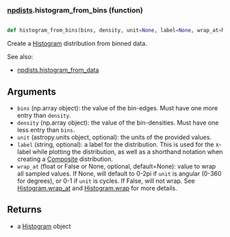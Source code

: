 ### [npdists](npdists.md).histogram_from_bins (function)


```py

def histogram_from_bins(bins, density, unit=None, label=None, wrap_at=None)

```



Create a [Histogram](Histogram.md) distribution from binned data.

See also:

* [npdists.histogram_from_data](npdists.histogram_from_data.md)

Arguments
--------------
* `bins` (np.array object): the value of the bin-edges.  Must have one more
    entry than `density`.
* `density` (np.array object): the value of the bin-densities.  Must have one
    less entry than `bins`.
* `unit` (astropy.units object, optional): the units of the provided values.
* `label` (string, optional): a label for the distribution.  This is used
    for the x-label while plotting the distribution, as well as a shorthand
    notation when creating a [Composite](Composite.md) distribution.
* `wrap_at` (float or False or None, optional, default=None): value to wrap all
    sampled values.  If None, will default to 0-2pi if `unit` is angular
    (0-360 for degrees), or 0-1 if `unit` is cycles.  If False, will not wrap.
    See [Histogram.wrap_at](Histogram.wrap_at.md) and [Histogram.wrap](Histogram.wrap.md) for more details.

Returns
--------
* a [Histogram](Histogram.md) object

